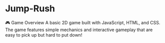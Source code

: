 # Jump-Rush
🎮 Game Overview A basic 2D game built with JavaScript, HTML, and CSS. The game features simple mechanics and interactive gameplay that are easy to pick up but hard to put down!
